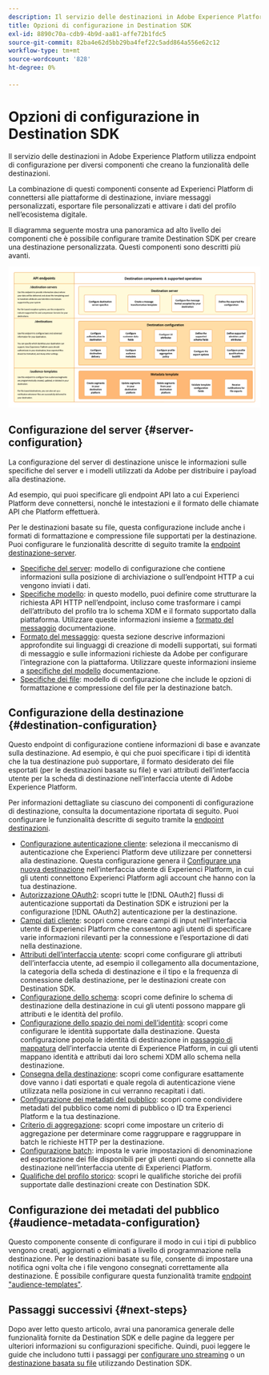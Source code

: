 ```yaml
---
description: Il servizio delle destinazioni in Adobe Experience Platform utilizza endpoint di configurazione per diversi componenti che creano la funzionalità delle destinazioni. Scopri come questi componenti combinati consentono ad Experienci Platform di connettersi ai partner di destinazione, inviare messaggi personalizzati e attivare i dati del profilo nell’ecosistema digitale.
title: Opzioni di configurazione in Destination SDK
exl-id: 8890c70a-cdb9-4b9d-aa81-affe72b1fdc5
source-git-commit: 82ba4e62d5bb29ba4fef22c5add864a556e62c12
workflow-type: tm+mt
source-wordcount: '828'
ht-degree: 0%

---
```


# Opzioni di configurazione in Destination SDK

Il servizio delle destinazioni in Adobe Experience Platform utilizza endpoint di configurazione per diversi componenti che creano la funzionalità delle destinazioni.

La combinazione di questi componenti consente ad Experienci Platform di connettersi alle piattaforme di destinazione, inviare messaggi personalizzati, esportare file personalizzati e attivare i dati del profilo nell’ecosistema digitale.

Il diagramma seguente mostra una panoramica ad alto livello dei componenti che è possibile configurare tramite Destination SDK per creare una destinazione personalizzata. Questi componenti sono descritti più avanti.

![Diagramma che mostra i componenti Destination SDK, gli endpoint di configurazione e le operazioni supportate.](../assets/functionality/destination-sdk-components-diagram.png)

## Configurazione del server {#server-configuration}

La configurazione del server di destinazione unisce le informazioni sulle specifiche del server e i modelli utilizzati da Adobe per distribuire i payload alla destinazione.

Ad esempio, qui puoi specificare gli endpoint API lato a cui Experienci Platform deve connettersi, nonché le intestazioni e il formato delle chiamate API che Platform effettuerà.

Per le destinazioni basate su file, questa configurazione include anche i formati di formattazione e compressione file supportati per la destinazione. Puoi configurare le funzionalità descritte di seguito tramite la [endpoint destinazione-server](../authoring-api/destination-server/create-destination-server.md).

* [Specifiche del server](destination-server/server-specs.md): modello di configurazione che contiene informazioni sulla posizione di archiviazione o sull’endpoint HTTP a cui vengono inviati i dati.
* [Specifiche modello](destination-server/templating-specs.md): in questo modello, puoi definire come strutturare la richiesta API HTTP nell’endpoint, incluso come trasformare i campi dell’attributo del profilo tra lo schema XDM e il formato supportato dalla piattaforma. Utilizzare queste informazioni insieme a [formato del messaggio](destination-server/message-format.md) documentazione.
* [Formato del messaggio](destination-server/message-format.md): questa sezione descrive informazioni approfondite sui linguaggi di creazione di modelli supportati, sui formati di messaggio e sulle informazioni richieste da Adobe per configurare l’integrazione con la piattaforma. Utilizzare queste informazioni insieme a [specifiche del modello](destination-server/templating-specs.md) documentazione.
* [Specifiche dei file](destination-server/file-formatting.md): modello di configurazione che include le opzioni di formattazione e compressione del file per la destinazione batch.

## Configurazione della destinazione {#destination-configuration}

Questo endpoint di configurazione contiene informazioni di base e avanzate sulla destinazione. Ad esempio, è qui che puoi specificare i tipi di identità che la tua destinazione può supportare, il formato desiderato dei file esportati (per le destinazioni basate su file) e vari attributi dell’interfaccia utente per la scheda di destinazione nell’interfaccia utente di Adobe Experience Platform.

Per informazioni dettagliate su ciascuno dei componenti di configurazione di destinazione, consulta la documentazione riportata di seguito. Puoi configurare le funzionalità descritte di seguito tramite la [endpoint destinazioni](../authoring-api/destination-configuration/create-destination-configuration.md).

* [Configurazione autenticazione cliente](destination-configuration/customer-authentication.md): seleziona il meccanismo di autenticazione che Experienci Platform deve utilizzare per connettersi alla destinazione. Questa configurazione genera il [Configurare una nuova destinazione](../../ui/connect-destination.md) nell’interfaccia utente di Experienci Platform, in cui gli utenti connettono Experienci Platform agli account che hanno con la tua destinazione.
* [Autorizzazione OAuth2](destination-configuration/oauth2-authorization.md): scopri tutte le [!DNL OAuth2] flussi di autenticazione supportati da Destination SDK e istruzioni per la configurazione [!DNL OAuth2] autenticazione per la destinazione.
* [Campi dati cliente](destination-configuration/customer-data-fields.md): scopri come creare campi di input nell’interfaccia utente di Experienci Platform che consentono agli utenti di specificare varie informazioni rilevanti per la connessione e l’esportazione di dati nella destinazione.
* [Attributi dell’interfaccia utente](destination-configuration/ui-attributes.md): scopri come configurare gli attributi dell’interfaccia utente, ad esempio il collegamento alla documentazione, la categoria della scheda di destinazione e il tipo e la frequenza di connessione della destinazione, per le destinazioni create con Destination SDK.
* [Configurazione dello schema](destination-configuration/schema-configuration.md): scopri come definire lo schema di destinazione della destinazione in cui gli utenti possono mappare gli attributi e le identità del profilo.
* [Configurazione dello spazio dei nomi dell’identità](destination-configuration/identity-namespace-configuration.md): scopri come configurare le identità supportate dalla destinazione. Questa configurazione popola le identità di destinazione in [passaggio di mappatura](../../ui/activate-segment-streaming-destinations.md#mapping) dell’interfaccia utente di Experience Platform, in cui gli utenti mappano identità e attributi dai loro schemi XDM allo schema nella destinazione.
* [Consegna della destinazione](destination-configuration/destination-delivery.md): scopri come configurare esattamente dove vanno i dati esportati e quale regola di autenticazione viene utilizzata nella posizione in cui verranno recapitati i dati.
* [Configurazione dei metadati del pubblico](destination-configuration/audience-metadata-configuration.md): scopri come condividere metadati del pubblico come nomi di pubblico o ID tra Experienci Platform e la tua destinazione.
* [Criterio di aggregazione](destination-configuration/aggregation-policy.md): scopri come impostare un criterio di aggregazione per determinare come raggruppare e raggruppare in batch le richieste HTTP per la destinazione.
* [Configurazione batch](destination-configuration/batch-configuration.md): imposta le varie impostazioni di denominazione ed esportazione dei file disponibili per gli utenti quando si connette alla destinazione nell’interfaccia utente di Experienci Platform.
* [Qualifiche del profilo storico](destination-configuration/historical-profile-qualifications.md): scopri le qualifiche storiche dei profili supportate dalle destinazioni create con Destination SDK.

## Configurazione dei metadati del pubblico {#audience-metadata-configuration}

Questo componente consente di configurare il modo in cui i tipi di pubblico vengono creati, aggiornati o eliminati a livello di programmazione nella destinazione. Per le destinazioni basate su file, consente di impostare una notifica ogni volta che i file vengono consegnati correttamente alla destinazione. È possibile configurare questa funzionalità tramite [endpoint &quot;audience-templates&quot;](../metadata-api/create-audience-template.md).

## Passaggi successivi {#next-steps}

Dopo aver letto questo articolo, avrai una panoramica generale delle funzionalità fornite da Destination SDK e delle pagine da leggere per ulteriori informazioni su configurazioni specifiche. Quindi, puoi leggere le guide che includono tutti i passaggi per [configurare uno streaming](../guides/configure-destination-instructions.md) o un [destinazione basata su file](../guides/configure-file-based-destination-instructions.md) utilizzando Destination SDK.
